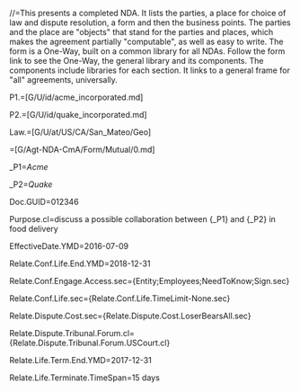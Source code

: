 //=This presents a completed NDA.  It lists the parties, a place for choice of law and dispute resolution, a form and then the business points.  The parties and the place are "objects" that stand for the parties and places, which makes the agreement partially "computable", as well as easy to write.  The form is a One-Way, built on a common library for all NDAs.  Follow the form link to see the One-Way, the general library and its components.  The components include libraries for each section.  It links to a general frame for "all" agreements, universally.

P1.=[G/U/id/acme_incorporated.md]

P2.=[G/U/id/quake_incorporated.md]

Law.=[G/U/at/US/CA/San_Mateo/Geo]

=[G/Agt-NDA-CmA/Form/Mutual/0.md]  

_P1=<i>Acme</i>

_P2=<i>Quake</i>

Doc.GUID=012346

Purpose.cl=discuss a possible collaboration between  {_P1} and {_P2} in food delivery

EffectiveDate.YMD=2016-07-09

Relate.Conf.Life.End.YMD=2018-12-31

Relate.Conf.Engage.Access.sec={Entity;Employees;NeedToKnow;Sign.sec}

Relate.Conf.Life.sec={Relate.Conf.Life.TimeLimit-None.sec}

Relate.Dispute.Cost.sec={Relate.Dispute.Cost.LoserBearsAll.sec}

Relate.Dispute.Tribunal.Forum.cl={Relate.Dispute.Tribunal.Forum.USCourt.cl}

Relate.Life.Term.End.YMD=2017-12-31

Relate.Life.Terminate.TimeSpan=15 days